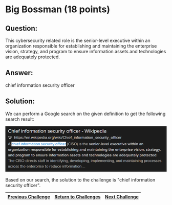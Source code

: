 # Big Bossman (18 points)

## Question:

This cybersecurity related role is the senior-level executive within an organization responsible for establishing and maintaining the enterprise vision, strategy, and program to ensure information assets and technologies are adequately protected.

## Answer:

chief information security officer

## Solution:

We can perform a Google search on the given definition to get the following search result:

[![search-result.png](search-result.png)](https://duckduckgo.com/?t=ffab&q=%22senior-level+executive+within+an+organization+responsible+for+establishing+and+maintaining+the+enterprise+vision%2C+strategy%2C+and+program+to+ensure+information+assets+and+technologies+are+adequately+protected%22&atb=v1-1&ia=web)

Based on our search, the solution to the challenge is "chief information security officer".

| [Previous Challenge](/Challenges/Oversee-And-Govern/8/README.md) | [Return to Challenges](/Challenges/../../../#modules) | [Next Challenge](/Challenges/Protect-And-Defend/1/README.md) |
| :------- | :-----: | ------: |